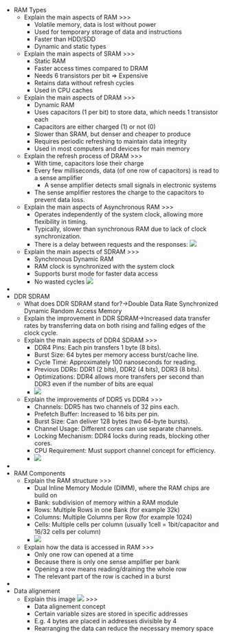 - RAM Types
    - Explain the main aspects of RAM >>>
        - Volatile memory, data is lost without power
        - Used for temporary storage of data and instructions
        - Faster than HDD/SDD
        - Dynamic and static types
    - Explain the main aspects of SRAM >>>
        - Static RAM
        - Faster access times compared to DRAM
        - Needs 6 transistors per bit ⇒ Expensive
        - Retains data without refresh cycles
        - Used in CPU caches
    - Explain the main aspects of DRAM >>>
        - Dynamic RAM
        - Uses capacitors (1 per bit) to store data, which needs 1 transistor each
        - Capacitors are either charged (1) or not (0)
        - Slower than SRAM, but denser and cheaper to produce
        - Requires periodic refreshing to maintain data integrity
        - Used in most computers and devices for main memory
    - Explain the refresh process of DRAM >>>
        - With time, capacitors lose their charge
        - Every few milliseconds, data (of one row of capacitors) is read to a sense amplifier
            - A sense amplifier detects small signals in electronic systems
        - The sense amplifier restores the charge to the capacitors to prevent data loss.
    - Explain the main aspects of Asynchronous RAM >>>
        - Operates independently of the system clock, allowing more flexibility in timing.
        - Typically, slower than synchronous RAM due to lack of clock synchronization.
        - There is a delay between requests and the responses:
![](https://remnote-user-data.s3.amazonaws.com/GUwfg8wR6j_PtnA7aZVv6BOVUGDVkDXJ92gfivj7Q7OElBN-PZ_akEffmJo7f94uvlosHpuG86YPyMg4ZTtl1u_Hp0KQqy2RjHStqdA6BugcORQPtD_U4CaZAM-FRLHJ.png)
    - Explain the main aspects of SDRAM >>>
        - Synchronous Dynamic RAM
        - RAM clock is synchronized with the system clock
        - Supports burst mode for faster data access
        - No wasted cycles
![](https://remnote-user-data.s3.amazonaws.com/FZq2HxCt2AvPBZ0dYliIEKCRIkL2vxqQYQfj1Kokblv0NQ6mRiDEGTlplX_ueVM-cWW5PEfCNFBUNFgIljcdn0Xu6-ws57JLICxaLqilabGHGZLkR5XoOkQPFRojfiau.png)
- 
- DDR SDRAM
    - What does DDR SDRAM stand for?→Double Data Rate Synchronized Dynamic Random Access Memory
    - Explain the improvement in DDR SDRAM→Increased data transfer rates by transferring data on both rising and falling edges of the clock cycle.
    - Explain the main aspects of DDR4 SDRAM >>>
        - DDR4 Pins: Each pin transfers 1 byte (8 bits).
        - Burst Size: 64 bytes per memory access burst/cache line.
        - Cycle Time: Approximately 100 nanoseconds for reading.
        - Previous DDRs: DDR1 (2 bits), DDR2 (4 bits), DDR3 (8 bits).
        - Optimizations: DDR4 allows more transfers per second than DDR3 even if the number of bits are equal
        - ![](https://remnote-user-data.s3.amazonaws.com/j-_WQ8ON3SsAbO27HVm7n_AFVSMB2bZ6uiUomhnp7Lvp8Vbwr0-EG89Zsri1GRTvMAktkR0UGB1_n8TRu9wMvi_d42rPJKyBP9H9Y4MboFUcBUIy_r5-vChm_3HIRbTt.png)
    - Explain the improvements of DDR5 vs DDR4 >>>
        - Channels: DDR5 has two channels of 32 pins each.
        - Prefetch Buffer: Increased to 16 bits per pin.
        - Burst Size: Can deliver 128 bytes (two 64-byte bursts).
        - Channel Usage: Different cores can use separate channels.
        - Locking Mechanism: DDR4 locks during reads, blocking other cores.
        - CPU Requirement: Must support channel concept for efficiency.
        - ![](https://remnote-user-data.s3.amazonaws.com/2qeYbv-9fNtgJSqepxsacD3mw64CZhUUSo01R-fCWhIJheq13uk6z-Q3qlrNw_F-IMnGAuC2PWknt-1A1fTrU1jH8vaFrGPyRG2FsvvXyXLeF1uQcoDoCWJ1sYKhbsrU.png)
- 
- RAM Components
    - Explain the RAM structure >>>
        - Dual Inline Memory Module (DIMM), where the RAM chips are build on
        - Bank: subdivision of memory within a RAM module
        - Rows: Multiple Rows in one Bank (for example 32k)
        - Columns: Multiple Columns per Row (for example 1024)
        - Cells: Multiple cells per column (usually 1cell = 1bit/capacitor and 16/32 cells per column)
        - ![](https://remnote-user-data.s3.amazonaws.com/jWem2Z6_8y5n21DYm25xkhN8_h-gtsBjhcDBzU6sKjrRv-bVWJ_cPfUxU-RBBDh5_uKDIFixpKFSeGDHqc7xBjzS6OVN6U8dd1NgUdbgXy-MEbnEd5srC_fNjSeShhUw.png)
    - Explain how the data is accessed in RAM >>>
        - Only one row can opened at a time
        - Because there is only one sense amplifier per bank
        - Opening a row means reading/draining the whole row
        - The relevant part of the row is cached in a burst
- 
- Data alignement
    - Explain this image ![](https://remnote-user-data.s3.amazonaws.com/X7bqpnSSx3xEgvYwn4iOrCf16JaESlm1Zeo4g4EJ78jXZ3G4YrxsQ-Bm05MjAS2s_34cnmY5kdUDDc-6VD6FQmSiG4JwAnFoFFOvRhfDK7EyXG2vQ1WiMNrzTXL1jIPr.png) >>>
        - Data alignement concept
        - Certain variable sizes are stored in specific addresses
        - E.g. 4 bytes are placed in addresses divisible by 4
        - Rearranging the data can reduce the necessary memory space
